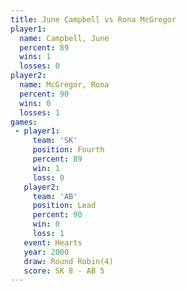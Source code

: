 ```yaml
---
title: June Campbell vs Rona McGregor
player1:              
  name: Campbell, June
  percent: 89         
  wins: 1             
  losses: 0           
player2:              
  name: McGregor, Rona
  percent: 90         
  wins: 0             
  losses: 1           
games:
 - player1:          
     team: 'SK'      
     position: Fourth
     percent: 89     
     win: 1          
     loss: 0         
   player2:        
     team: 'AB'    
     position: Lead
     percent: 90   
     win: 0        
     loss: 1       
   event: Hearts       
   year: 2000          
   draw: Round Robin(4)
   score: SK 8 - AB 5  
---
```

